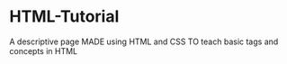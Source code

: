 # HTML-Tutorial
A descriptive page MADE using HTML and CSS TO teach basic tags and concepts in HTML
